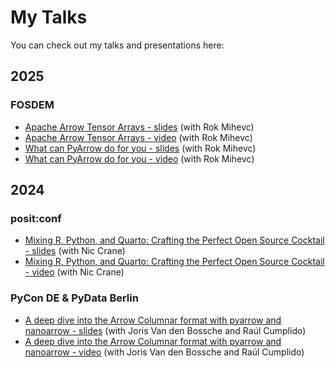 # My Talks

You can check out my talks and presentations here:

## 2025

### FOSDEM
- [Apache Arrow Tensor Arrays - slides](https://alenkaf.github.io/talks/FOSDEM_2025_tensor_extension.pdf) (with Rok Mihevc)
- [Apache Arrow Tensor Arrays - video](https://ftp.fau.de/fosdem/2025/ub5132/fosdem-2025-6096-apache-arrow-tensor-arrays-an-approach-for-storing-tensor-data.av1.webm) (with Rok Mihevc)
- [What can PyArrow do for you - slides](https://alenkaf.github.io/talks/FOSDEM_2025_PyArrow.pdf) (with Rok Mihevc)
- [What can PyArrow do for you - video](https://ftp.fau.de/fosdem/2025/ud2218a/fosdem-2025-6092-what-can-pyarrow-do-for-you-array-interchange-storage-compute-and-transport.av1.webm) (with Rok Mihevc)

## 2024

### posit:conf
- [Mixing R, Python, and Quarto: Crafting the Perfect Open Source Cocktail - slides](https://alenkaf.github.io/talks/PositConf_2024_Arrow_dash.pdf) (with Nic Crane)
- [Mixing R, Python, and Quarto: Crafting the Perfect Open Source Cocktail - video](https://youtu.be/8174mk6SGcU?si=iP4FgEgZjXp6UrZ4) (with Nic Crane)

### PyCon DE & PyData Berlin
- [A deep dive into the Arrow Columnar format with pyarrow and nanoarrow - slides](https://github.com/voltrondata-labs/2024-arrow-format-tutorial) (with Joris Van den Bossche and Raúl Cumplido)
- [A deep dive into the Arrow Columnar format with pyarrow and nanoarrow - video](https://youtu.be/k0mkDXWfLb4?si=Cx-pb9-fCGY3nfJu) (with Joris Van den Bossche and Raúl Cumplido)
